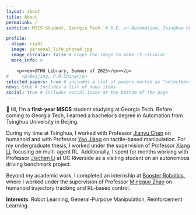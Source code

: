 ```yaml
---
layout: about
title: About
permalink: /
subtitle: MSCS Student, Georgia Tech. # B.E. in Automation, Tsinghua University

profile:
  align: right
  image: personal_life_photo4.jpg
  image_circular: false # crops the image to make it circular
  more_info: >

    <p><em>@THU Library, Summer of 2025</em></p>
#     <p>Beijing, P.R.China</p>
selected_papers: true # includes a list of papers marked as "selected={true}"
news: true # includes a list of news items
social: true # includes social icons at the bottom of the page
---
```


<!-- <style>
/* 调整全局字体 */
body {
    font-size: 16px; /* 基准字体大小 */
    font-family: Tahoma, sans-serif;
    line-height: 1.6; /* 行间距 */
    color: #333;
}

/* 针对不同标题的字体大小和粗细 */
h2 {
    font-size: 1.8em; /* 标题2的大小 */
    font-weight: bold; /* 标题加粗 */
    margin-top: 30px;
    margin-bottom: 15px;
}

h3 {
    font-size: 1.5em; /* 标题3的大小 */
    font-weight: bold; /* 标题加粗 */
    margin-top: 20px;
    margin-bottom: 10px;
}

/* 调整段落和列表的字体大小及间距 */
p {
    font-size: 1em; /* 段落字体大小 */
    font-weight: normal; /* 正文字体粗细 */
    margin-bottom: 15px;
}

ul li {
    font-size: 0.95em; /* 列表项字体稍微小一点 */
    margin-bottom: 10px; /* 列表项之间的间距 */
}

/* 强调的文本加粗 */
strong {
    font-weight: bold;
}
</style> -->

🚀 Hi, I’m a **first-year MSCS** student studying at Georgia Tech. Before coming to Georgia Tech, I earned a bachelor’s degree in Automation from Tsinghua University in Beijing.

<!-- Hi, I’m a senior undergraduate studying at Department of Automation, Tsinghua University. I am seeking for a **PhD/Mphil** position starting in **Fall 2025**. -->

During my time at Tsinghua, I worked with Professor [Jianyu Chen](http://people.iiis.tsinghua.edu.cn/~jychen/) on humanoid and with Professor [Yao Jiang](https://ieeexplore.ieee.org/author/37086023995) on tactile-based manipulation. For my undergraduate thesis, I worked under the supervision of Professor [Xiang Li](https://sites.google.com/view/homepageoflixiang/home?authuser=0), focusing on multi-agent RL. Additionally, I spent for months working with Professor [Jiachen Li](https://jiachenli94.github.io/) at UC Riverside as a visiting student on an autonomous driving benchmark project.

Beyond my academic work, I completed an internship at [Booster Robotics](https://www.boosterobotics.com/), where I worked under the supervision of Professor [Mingguo Zhao](https://www.au.tsinghua.edu.cn/en/info/1110/3296.htm) on humanoid trajectory tracking and RL-based control.

**Interests**: Robot Learning, General-Purpose Manipulation, Reinforcement Learning.

<!-- Visit the **[Research](/blog/)** and **[CV](/cv/)** pages for more information. -->
